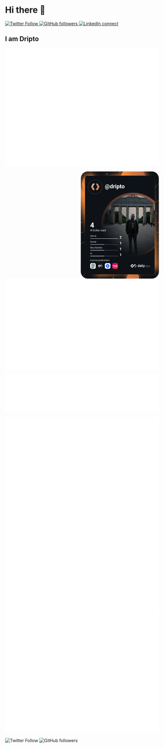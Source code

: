 # Hi there 👋

<div align="left">
    <a href="https://twitter.com/driptaroop">
        <img alt="Twitter Follow" src="https://img.shields.io/twitter/follow/driptaroop?style=for-the-badge">
    </a>
    <a href="https://github.com/driptaroop">
        <img alt="GitHub followers" src="https://img.shields.io/github/followers/driptaroop?style=for-the-badge">
    </a>
    <a href="https://www.linkedin.com/in/driptaroop/">
        <img alt="LinkedIn connect" src="https://img.shields.io/badge/LinkedIn-%E2%98%86-0077B5?style=for-the-badge&logo=LinkedIn">
    </a>
</div>

## I am Dripto

<div align="left">

![Metrics](https://raw.githubusercontent.com/driptaroop/driptaroop/main/github-metrics.svg)

<a href="https://app.daily.dev/dripto">
        <img src="https://github.com/driptaroop/driptaroop/blob/main/devcard.svg" width="256" align="right" alt="Driptaroop Das's Dev Card"/>
    </a>

</div>

<div align="right">

![language](https://raw.githubusercontent.com/driptaroop/driptaroop/main/language.svg)

</div>

<div align="right">

![habits](https://raw.githubusercontent.com/driptaroop/driptaroop/main/habits.svg)

</div>

![achievements](https://raw.githubusercontent.com/driptaroop/driptaroop/main/achievements.svg)
![stackoverflow](https://raw.githubusercontent.com/driptaroop/driptaroop/main/stackoverflow.svg)
![twitter](https://raw.githubusercontent.com/driptaroop/driptaroop/main/twitter.svg)
![wakatime](https://raw.githubusercontent.com/driptaroop/driptaroop/main/wakatime.svg)


![Twitter Follow](https://img.shields.io/twitter/follow/driptaroop?style=social)
![GitHub followers](https://img.shields.io/github/followers/driptaroop?style=social)